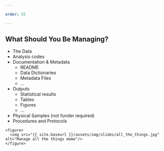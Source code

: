 ```yaml
---

order: 55

---
```


## What Should You Be Managing?

<div>
  <div class="small two-col left">
    <ul>
        <li class="fragment">The Data</li>
        <li class="fragment">Analysis codes</li>
        <li class="fragment">
            Documentation & Metadata
            <ul>
                <li>README</li>
                <li>Data Dictionaries</li>
                <li>Metadata Files</li>
                <li>&mldr;</li>
            </ul>
        </li>
        <li class="fragment">
            Outputs
            <ul>
                <li>Statistical results</li>
                <li>Tables</li>
                <li>Figures</li>
                <li>&mldr;</li>
            </ul>
        </li>
        <li class="fragment">Physical Samples (not funder required)</li>
        <li class="fragment">Procedures and Protocols</li>
    </ul>
  </div>
  
  <div class="two-col right">
  
    <figure>
      <img src="{{ site.baseurl }}/assets/img/slides/all_the_things.jpg" alt="Manage all the things meme"/>
    </figure>
  
  </div>
</div>



